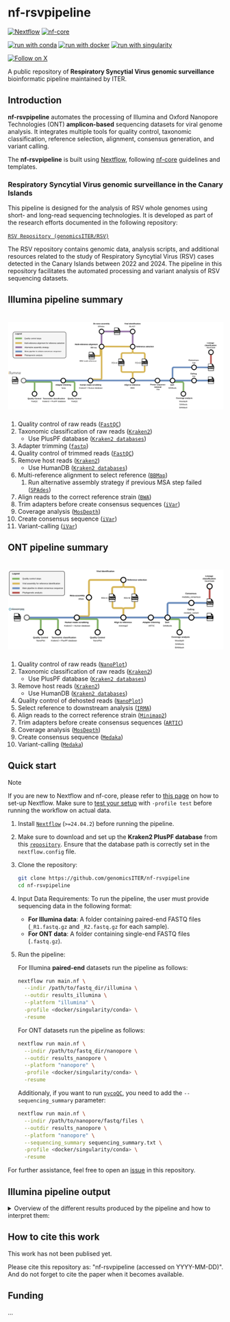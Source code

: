 # nf-rsvpipeline

[![Nextflow](https://img.shields.io/badge/nextflow%20DSL2-%E2%89%A524.04.2-23aa62.svg)](https://www.nextflow.io/)
[![nf-core](https://img.shields.io/badge/build_using-nf--core-1a9655)](https://nf-co.re/)

[![run with conda](http://img.shields.io/badge/run%20with-conda-3EB049?labelColor=000000&logo=anaconda)](https://docs.conda.io/en/latest/)
[![run with docker](https://img.shields.io/badge/run%20with-docker-0db7ed?labelColor=000000&logo=docker)](https://www.docker.com/)
[![run with singularity](https://img.shields.io/badge/run%20with-singularity-1d355c.svg?labelColor=000000)](https://sylabs.io/docs/)

[![Follow on X](http://img.shields.io/badge/%40LabCFlores-1DA1F2?labelColor=000000&logo=X)](https://x.com/LabCFlores)

A public repository of **Respiratory Syncytial Virus genomic surveillance** bioinformatic pipeline maintained by ITER.

## Introduction

**nf-rsvpipeline** automates the processing of Illumina and Oxford Nanopore Technologies (ONT) **amplicon-based** sequencing datasets for viral genome analysis. It integrates multiple tools for quality control, taxonomic classification, reference selection, alignment, consensus generation, and variant calling.

The **nf-rsvpipeline** is built using [Nextflow](https://www.nextflow.io/), following [nf-core](https://nf-co.re) guidelines and templates.

### Respiratory Syncytial Virus genomic surveillance in the Canary Islands

This pipeline is designed for the analysis of RSV whole genomes using short- and long-read sequencing technologies. It is developed as part of the research efforts documented in the following repository:

[`RSV Repository (genomicsITER/RSV)`](https://github.com/genomicsITER/RSV)

The RSV repository contains genomic data, analysis scripts, and additional resources related to the study of Respiratory Syncytial Virus (RSV) cases detected in the Canary Islands between 2022 and 2024. The pipeline in this repository facilitates the automated processing and variant analysis of RSV sequencing datasets.

## Illumina pipeline summary

<h1>
  <picture>
    <source media="(prefers-color-scheme: dark)" srcset="docs/images/Illumina_pipeline_GitHub.jpg">
    <img alt="Illumina pipeline" src="docs/images/Illumina_pipeline_GitHub.jpg">
  </picture>
</h1>

1. Quality control of raw reads ([`FastQC`](https://www.bioinformatics.babraham.ac.uk/projects/fastqc/))
2. Taxonomic classification of raw reads ([`Kraken2`](https://github.com/DerrickWood/kraken2))
   * Use PlusPF database ([`Kraken2 databases`](https://benlangmead.github.io/aws-indexes/k2))
3. Adapter trimming ([`fastp`](https://github.com/OpenGene/fastp))
4. Quality control of trimmed reads ([`FastQC`](https://www.bioinformatics.babraham.ac.uk/projects/fastqc/))
5. Remove host reads ([`Kraken2`](https://github.com/DerrickWood/kraken2))
   * Use HumanDB ([`Kraken2 databases`](https://benlangmead.github.io/aws-indexes/k2))
6. Multi-reference alignment to select reference ([`BBMap`](https://sourceforge.net/projects/bbmap/))
   1. Run alternative assembly strategy if previous MSA step failed ([`SPAdes`](https://github.com/ablab/spades))
7. Align reads to the correct reference strain ([`BWA`](https://github.com/lh3/bwa/))
8. Trim adapters before create consensus sequences ([`iVar`](https://github.com/andersen-lab/ivar))
9. Coverage analysis ([`MosDepth`](https://github.com/brentp/mosdepth))
10. Create consensus sequence ([`iVar`](https://github.com/andersen-lab/ivar))
11. Variant-calling ([`iVar`](https://github.com/andersen-lab/ivar))

## ONT pipeline summary

<h1>
  <picture>
    <source media="(prefers-color-scheme: dark)" srcset="docs/images/ONT_pipeline_GitHub.jpg">
    <img alt="ONT pipeline" src="docs/images/ONT_pipeline_GitHub.jpg">
  </picture>
</h1>

1. Quality control of raw reads ([`NanoPlot`](https://github.com/wdecoster/NanoPlot))
2. Taxonomic classification of raw reads ([`Kraken2`](https://github.com/DerrickWood/kraken2))
   * Use PlusPF database ([`Kraken2 databases`](https://benlangmead.github.io/aws-indexes/k2))
3. Remove host reads ([`Kraken2`](https://github.com/DerrickWood/kraken2))
   * Use HumanDB ([`Kraken2 databases`](https://benlangmead.github.io/aws-indexes/k2))
4. Quality control of dehosted reads ([`NanoPlot`](https://github.com/wdecoster/NanoPlot))
5. Select reference to downstream analysis ([`IRMA`](https://wonder.cdc.gov/amd/flu/irma/index.html))
6. Align reads to the correct reference strain ([`Minimap2`](https://github.com/lh3/minimap2))
7. Trim adapters before create consensus sequences ([`ARTIC`](https://github.com/artic-network/fieldbioinformatics))
8. Coverage analysis ([`MosDepth`](https://github.com/brentp/mosdepth))
9. Create consensus sequence ([`Medaka`](https://github.com/nanoporetech/medaka))
10. Variant-calling ([`Medaka`](https://github.com/nanoporetech/medaka))

## Quick start

> [!NOTE]
> If you are new to Nextflow and nf-core, please refer to [this page](https://nf-co.re/docs/usage/installation) on how to set-up Nextflow. Make sure to [test your setup](https://nf-co.re/docs/usage/introduction#how-to-run-a-pipeline) with `-profile test` before running the workflow on actual data.

1. Install [`Nextflow`](https://www.nextflow.io/docs/latest/getstarted.html#installation) (`>=24.04.2`) before running the pipeline.

2. Make sure to download and set up the **Kraken2 PlusPF database** from this [`repository`](https://benlangmead.github.io/aws-indexes/k2). Ensure that the database path is correctly set in the `nextflow.config` file.

3. Clone the repository:

   ```bash
   git clone https://github.com/genomicsITER/nf-rsvpipeline
   cd nf-rsvpipeline
   ```

4. Input Data Requirements: To run the pipeline, the user must provide sequencing data in the following format:

   * **For Illumina data**: A folder containing paired-end FASTQ files (`_R1.fastq.gz` and `_R2.fastq.gz` for each sample).
   * **For ONT data**: A folder containing single-end FASTQ files (`.fastq.gz`).

5. Run the pipeline:

   For Illumina **paired-end** datasets run the pipeline as follows:

   ```bash
   nextflow run main.nf \
     --indir /path/to/fastq_dir/illumina \
     --outdir results_illumina \
     --platform "illumina" \
     -profile <docker/singularity/conda> \
     -resume
   ```

   For ONT datasets run the pipeline as follows:

   ```bash
   nextflow run main.nf \
     --indir /path/to/fastq_dir/nanopore \
     --outdir results_nanopore \
     --platform "nanopore" \
     -profile <docker/singularity/conda> \
     -resume
   ```

   Additionaly, if you want to run [`pycoQC`](https://github.com/a-slide/pycoQC), you need to add the `--sequencing_summary` parameter:

   ```bash
   nextflow run main.nf \
     --indir /path/to/nanopore/fastq/files \
     --outdir results_nanopore \
     --platform "nanopore" \
     --sequencing_summary sequencing_summary.txt \
     -profile <docker/singularity/conda> \
     -resume
   ```

For further assistance, feel free to open an [issue](https://github.com/genomicsITER/nf-rsvpipeline/issues) in this repository.

## Illumina pipeline output

<details>

<summary>Overview of the different results produced by the pipeline and how to interpret them:</summary>

### Preprocessing

* `01_FastQC`
  * `*_{1,2}_fastqc.html`: FastQC report containing quality metrics.
  * `*_{1,2}_fastqc.zip`: Zip archive containing the FastQC report, tab-delimited data file and plot images.
* `02_`
  * `*.kraken2.classifiedreads.txt`: .
  * `*.kraken2.report.txt`: .
* `03_Adapter_trimming`
  * `*`: .
  * `*.fastp.log`: .
  * `*.fastp.json`: .
  * `*.fastp.html`: .
  * `*_{1,2}.fastp.fastq.gz`: .
* `04_FastQC_trimmed`
  * `*_{1,2}_fastqc.html`: FastQC report containing quality metrics of trimmed resds.
  * `*_{1,2}_fastqc.zip`: Zip archive containing the FastQC-trimmed report, tab-delimited data file and plot images.
* `05_Remove_host_reads`
  * `*.classified_{1,2}.fastq.gz`: .
  * `*.unclassified_{1,2}.fastq.gz`: .
  * `*.kraken2.classifiedreads.txt`: .
  * `*.kraken2.report.txt`: .
* `06_Reference_selection`
  * `*.MSA.bam`: .
  * `*.MSA.bbmap.log`: .
  * `*.MSA.covstats.tsv`: .
  * `*_refs.tsv`: .
* `07_Align`
  * `*.RSV-{A,B}.bam`: .
  * `*.RSV-{A,B}.bam.bai`: .
  * `*.RSV-{A,B}.flagstat`: .
  * `*.RSV-{A,B}.idxstats`: .
  * `*.RSV-{A,B}.mapped.bam`: .
  * `*.RSV-{A,B}.mapped.bam.bai`: .
* `08_Trim_adapters`
  * `*.RSV-{A,B}.mapped.trimmed.bam`: .
  * `*.RSV-{A,B}.mapped.trimmed.ivar.log`: .
  * `*.RSV-{A,B}.mapped.trimmed.sorted.bam`: .
  * `*.RSV-{A,B}.mapped.trimmed.sorted.bam.bai`: .
  * `*.RSV-{A,B}.mapped.trimmed.sorted.flagstat`: .
  * `*.RSV-{A,B}.mapped.trimmed.sorted.idxstats`: .
* `09_Coverage_analysis`
  * `*.RSV-{A,B}.mapped.trimmed.sorted.all_amplicons.mosdepth.global.dist.txt`: .
  * `*.RSV-{A,B}.mapped.trimmed.sorted.all_amplicons.mosdepth.region.dist.txt`: .
  * `*.RSV-{A,B}.mapped.trimmed.sorted.all_amplicons.mosdepth.summary.txt`: .
  * `*.RSV-{A,B}.mapped.trimmed.sorted.all_amplicons.per-base.bed.gz`: .
  * `*.RSV-{A,B}.mapped.trimmed.sorted.all_amplicons.per-base.bed.gz.csi`: .
  * `*.RSV-{A,B}.mapped.trimmed.sorted.all_amplicons.regions.bed.gz`: .
  * `*.RSV-{A,B}.mapped.trimmed.sorted.all_amplicons.regions.bed.gz.csi`: .
  * `*.RSV-{A,B}.mapped.trimmed.sorted.mosdepth.global.dist.txt`: .
  * `*.RSV-{A,B}.mapped.trimmed.sorted.mosdepth.summary.txt`: .
  * `*.RSV-{A,B}.mapped.trimmed.sorted.per-base.bed.gz`: .
  * `*.RSV-{A,B}.mapped.trimmed.sorted.per-base.bed.gz.csi`: .
  * `*.RSV-{A,B}.mapped.trimmed.sorted.tsv`: .
* `10_Calling`
  * `*.RSV-{A,B}.ivar_calling.mpileup`: .
  * `*.RSV-{A,B}.ivar_calling.tsv`: .
  * `*.RSV-{A,B}.ivar_calling.vcf`: .
* `11_Consensus`
  * `*.RSV-{A,B}.ivar_consensus.fa`: .
  * `*.RSV-{A,B}.ivar_consensus.mpileup`: .
  * `*.RSV-{A,B}.ivar_consensus.qual.txt`: .

You can add text within a collapsed section.

You can add an image or a code block, too.

```ruby
   puts "Hello World"
```

</details>

## How to cite this work

This work has not been publised yet.

Please cite this repository as: "nf-rsvpipeline (accessed on YYYY-MM-DD)". And do not forget to cite the paper when it becomes available.

## Funding

...
